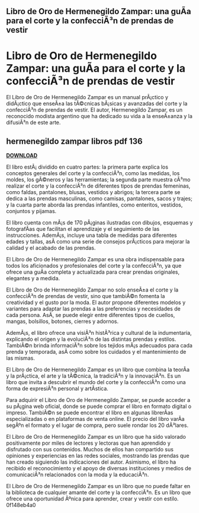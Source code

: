 ## Libro de Oro de Hermenegildo Zampar: una guÃ­a para el corte y la confecciÃ³n de prendas de vestir

  
# Libro de Oro de Hermenegildo Zampar: una guÃ­a para el corte y la confecciÃ³n de prendas de vestir
 
El Libro de Oro de Hermenegildo Zampar es un manual prÃ¡ctico y didÃ¡ctico que enseÃ±a las tÃ©cnicas bÃ¡sicas y avanzadas del corte y la confecciÃ³n de prendas de vestir. El autor, Hermenegildo Zampar, es un reconocido modista argentino que ha dedicado su vida a la enseÃ±anza y la difusiÃ³n de este arte.
 
## hermenegildo zampar libros pdf 136


[**DOWNLOAD**](https://poitaihanew.blogspot.com/?l=2tLwEc)

 
El libro estÃ¡ dividido en cuatro partes: la primera parte explica los conceptos generales del corte y la confecciÃ³n, como las medidas, los moldes, los gÃ©neros y las herramientas; la segunda parte muestra cÃ³mo realizar el corte y la confecciÃ³n de diferentes tipos de prendas femeninas, como faldas, pantalones, blusas, vestidos y abrigos; la tercera parte se dedica a las prendas masculinas, como camisas, pantalones, sacos y trajes; y la cuarta parte aborda las prendas infantiles, como enteritos, vestidos, conjuntos y pijamas.
 
El libro cuenta con mÃ¡s de 170 pÃ¡ginas ilustradas con dibujos, esquemas y fotografÃ­as que facilitan el aprendizaje y el seguimiento de las instrucciones. AdemÃ¡s, incluye una tabla de medidas para diferentes edades y tallas, asÃ­ como una serie de consejos prÃ¡cticos para mejorar la calidad y el acabado de las prendas.
 
El Libro de Oro de Hermenegildo Zampar es una obra indispensable para todos los aficionados y profesionales del corte y la confecciÃ³n, ya que ofrece una guÃ­a completa y actualizada para crear prendas originales, elegantes y a medida.

El Libro de Oro de Hermenegildo Zampar no solo enseÃ±a el corte y la confecciÃ³n de prendas de vestir, sino que tambiÃ©n fomenta la creatividad y el gusto por la moda. El autor propone diferentes modelos y variantes para adaptar las prendas a las preferencias y necesidades de cada persona. AsÃ­, se puede elegir entre diferentes tipos de cuellos, mangas, bolsillos, botones, cierres y adornos.
 
AdemÃ¡s, el libro ofrece una visiÃ³n histÃ³rica y cultural de la indumentaria, explicando el origen y la evoluciÃ³n de las distintas prendas y estilos. TambiÃ©n brinda informaciÃ³n sobre los tejidos mÃ¡s adecuados para cada prenda y temporada, asÃ­ como sobre los cuidados y el mantenimiento de las mismas.
 
El Libro de Oro de Hermenegildo Zampar es un libro que combina la teorÃ­a y la prÃ¡ctica, el arte y la tÃ©cnica, la tradiciÃ³n y la innovaciÃ³n. Es un libro que invita a descubrir el mundo del corte y la confecciÃ³n como una forma de expresiÃ³n personal y artÃ­stica.

Para adquirir el Libro de Oro de Hermenegildo Zampar, se puede acceder a su pÃ¡gina web oficial, donde se puede comprar el libro en formato digital o impreso. TambiÃ©n se puede encontrar el libro en algunas librerÃ­as especializadas o en plataformas de venta online. El precio del libro varÃ­a segÃºn el formato y el lugar de compra, pero suele rondar los 20 dÃ³lares.
 
El Libro de Oro de Hermenegildo Zampar es un libro que ha sido valorado positivamente por miles de lectores y lectoras que han aprendido y disfrutado con sus contenidos. Muchos de ellos han compartido sus opiniones y experiencias en las redes sociales, mostrando las prendas que han creado siguiendo las indicaciones del autor. Asimismo, el libro ha recibido el reconocimiento y el apoyo de diversas instituciones y medios de comunicaciÃ³n relacionados con la moda y la educaciÃ³n.
 
El Libro de Oro de Hermenegildo Zampar es un libro que no puede faltar en la biblioteca de cualquier amante del corte y la confecciÃ³n. Es un libro que ofrece una oportunidad Ãºnica para aprender, crear y vestir con estilo.
 0f148eb4a0

